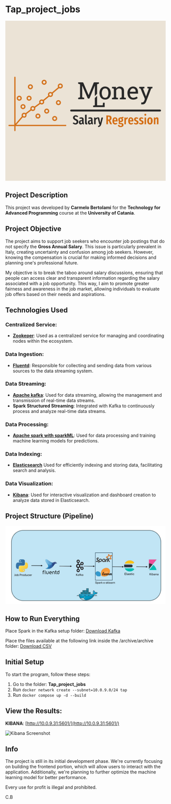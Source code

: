 # Tap_project_jobs

<img src="image/logo-color.png" alt="Logo" style="width: 500; height: 500;">


## Project Description
This project was developed by **Carmelo Bertolami** for the **Technology for Advanced Programming** course at the **University of Catania**.

## Project Objective
The project aims to support job seekers who encounter job postings that do not specify the **Gross Annual Salary**. This issue is particularly prevalent in Italy, creating uncertainty and confusion among job seekers. However, knowing the compensation is crucial for making informed decisions and planning one's professional future.

My objective is to break the taboo around salary discussions, ensuring that people can access clear and transparent information regarding the salary associated with a job opportunity. This way, I aim to promote greater fairness and awareness in the job market, allowing individuals to evaluate job offers based on their needs and aspirations.

## Technologies Used

### Centralized Service:
- **[Zookeper](https://zookeeper.apache.org/)**: Used as a centralized service for managing and coordinating nodes within the ecosystem.

### Data Ingestion:
- **[Fluentd](https://www.fluentd.org/)**: Responsible for collecting and sending data from various sources to the data streaming system.

### Data Streaming:
- **[Apache kafka](https://kafka.apache.org/)**: Used for data streaming, allowing the management and transmission of real-time data streams.
- **Spark Structured Streaming**: Integrated with Kafka to continuously process and analyze real-time data streams.

### Data Processing:
- **[Apache spark with sparkML](https://spark.apache.org/)**: Used for data processing and training machine learning models for predictions.

### Data Indexing:
- **[Elasticsearch](https://www.elastic.co/elasticsearch)** Used for efficiently indexing and storing data, facilitating search and analysis.

### Data Visualization:
- **[Kibana](https://www.elastic.co/kibana)**: Used for interactive visualization and dashboard creation to analyze data stored in Elasticsearch.

## Project Structure (Pipeline)
![structure](/image/image.png)

## How to Run Everything
Place Spark in the Kafka setup folder:
[Download Kafka](https://downloads.apache.org/kafka/3.7.0/kafka-3.7.0-src.tgz)

Place the files available at the following link inside the /archive/archive folder: [Download CSV]()

## Initial Setup
To start the program, follow these steps:

1. Go to the folder: **Tap_project_jobs**
2. Run `docker network create --subnet=10.0.9.0/24 tap`
3. Run `docker compose up -d --build`

## View the Results:
**KIBANA**: [http://10.0.9.31:5601/](http://10.0.9.31:5601/)

![Kibana Screenshot](/image/kibana_screenshot.png)

## Info
The project is still in its initial development phase. We're currently focusing on building the frontend portion, which will allow users to interact with the application. Additionally, we're planning to further optimize the machine learning model for better performance.

Every use for profit is illegal and prohibited.

C.B